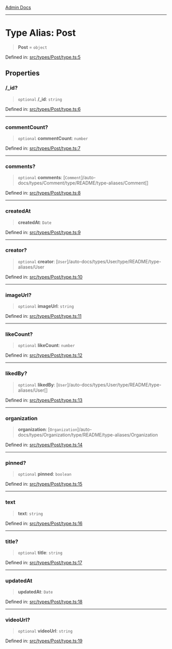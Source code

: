 [Admin Docs](/)

***

# Type Alias: Post

> **Post** = `object`

Defined in: [src/types/Post/type.ts:5](https://github.com/PalisadoesFoundation/talawa-admin/blob/main/src/types/Post/type.ts#L5)

## Properties

### /_id?

> `optional` **/_id**: `string`

Defined in: [src/types/Post/type.ts:6](https://github.com/PalisadoesFoundation/talawa-admin/blob/main/src/types/Post/type.ts#L6)

***

### commentCount?

> `optional` **commentCount**: `number`

Defined in: [src/types/Post/type.ts:7](https://github.com/PalisadoesFoundation/talawa-admin/blob/main/src/types/Post/type.ts#L7)

***

### comments?

> `optional` **comments**: [`Comment`]/auto-docs/types/Comment/type/README/type-aliases/Comment[]

Defined in: [src/types/Post/type.ts:8](https://github.com/PalisadoesFoundation/talawa-admin/blob/main/src/types/Post/type.ts#L8)

***

### createdAt

> **createdAt**: `Date`

Defined in: [src/types/Post/type.ts:9](https://github.com/PalisadoesFoundation/talawa-admin/blob/main/src/types/Post/type.ts#L9)

***

### creator?

> `optional` **creator**: [`User`]/auto-docs/types/User/type/README/type-aliases/User

Defined in: [src/types/Post/type.ts:10](https://github.com/PalisadoesFoundation/talawa-admin/blob/main/src/types/Post/type.ts#L10)

***

### imageUrl?

> `optional` **imageUrl**: `string`

Defined in: [src/types/Post/type.ts:11](https://github.com/PalisadoesFoundation/talawa-admin/blob/main/src/types/Post/type.ts#L11)

***

### likeCount?

> `optional` **likeCount**: `number`

Defined in: [src/types/Post/type.ts:12](https://github.com/PalisadoesFoundation/talawa-admin/blob/main/src/types/Post/type.ts#L12)

***

### likedBy?

> `optional` **likedBy**: [`User`]/auto-docs/types/User/type/README/type-aliases/User[]

Defined in: [src/types/Post/type.ts:13](https://github.com/PalisadoesFoundation/talawa-admin/blob/main/src/types/Post/type.ts#L13)

***

### organization

> **organization**: [`Organization`]/auto-docs/types/Organization/type/README/type-aliases/Organization

Defined in: [src/types/Post/type.ts:14](https://github.com/PalisadoesFoundation/talawa-admin/blob/main/src/types/Post/type.ts#L14)

***

### pinned?

> `optional` **pinned**: `boolean`

Defined in: [src/types/Post/type.ts:15](https://github.com/PalisadoesFoundation/talawa-admin/blob/main/src/types/Post/type.ts#L15)

***

### text

> **text**: `string`

Defined in: [src/types/Post/type.ts:16](https://github.com/PalisadoesFoundation/talawa-admin/blob/main/src/types/Post/type.ts#L16)

***

### title?

> `optional` **title**: `string`

Defined in: [src/types/Post/type.ts:17](https://github.com/PalisadoesFoundation/talawa-admin/blob/main/src/types/Post/type.ts#L17)

***

### updatedAt

> **updatedAt**: `Date`

Defined in: [src/types/Post/type.ts:18](https://github.com/PalisadoesFoundation/talawa-admin/blob/main/src/types/Post/type.ts#L18)

***

### videoUrl?

> `optional` **videoUrl**: `string`

Defined in: [src/types/Post/type.ts:19](https://github.com/PalisadoesFoundation/talawa-admin/blob/main/src/types/Post/type.ts#L19)
